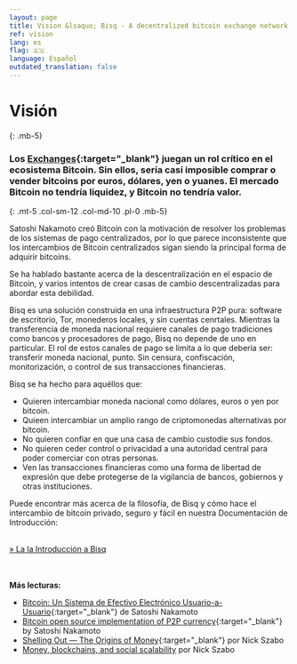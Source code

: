 ```yaml
---
layout: page
title: Vision &lsaquo; Bisq - A decentralized bitcoin exchange network
ref: vision
lang: es
flag: 🇪🇸
language: Español
outdated_translation: false
---
```

# Visión
{: .mb-5}

### Los [Exchanges](https://en.wikipedia.org/wiki/Bitcoin_exchange#List_of_Bitcoin_Exchanges){:target="_blank"} juegan un rol crítico en el ecosistema Bitcoin. Sin ellos, sería casi imposible comprar o vender bitcoins por euros, dólares, yen o yuanes. El mercado Bitcoin no tendría liquidez, y Bitcoin no tendría valor.
{: .mt-5 .col-sm-12 .col-md-10 .pl-0 .mb-5}



<div class="row mb-sm-4 mb-md-0 col-sm-12 col-md-8">

<p>Satoshi Nakamoto creó Bitcoin con la motivación de resolver los problemas de los sistemas de pago centralizados, por lo que parece inconsistente que los intercambios de Bitcoin centralizados sigan siendo la principal forma de adquirir bitcoins.</p>

<p>Se ha hablado bastante acerca de la descentralización en el espacio de Bitcoin, y varios intentos de crear casas de cambio descentralizadas para abordar esta debilidad.</p>

<p>Bisq es una solución construida en una infraestructura P2P pura: software de escritorio, Tor, monederos locales, y sin cuentas cenrtales. Mientras la transferencia de moneda nacional requiere canales de pago tradiciones como bancos y procesadores de pago, Bisq no depende de uno en particular. El rol de estos canales de pago se limita a lo que debería ser: transferir moneda nacional, punto. Sin censura, confiscación, monitorización, o control de sus transacciones financieras.</p>

<p>Bisq se ha hecho para aquéllos que:</p>

<ul>
  <li>Quieren intercambiar moneda nacional como dólares, euros o yen por bitcoin.</li>
  <li>Quieen intercambiar un amplio rango de criptomonedas alternativas por bitcoin.</li>
  <li>No quieren confiar en que  una casa de cambio custodie sus fondos.</li>
  <li>No quieren ceder control o privacidad a una autoridad central para poder comerciar con otras personas.</li>
  <li>Ven las transacciones financieras como una forma de libertad de expresión que debe protegerse de la vigilancia de bancos, gobiernos y otras instituciones.</li>
</ul>

<p>Puede encontrar más acerca de la filosofía, de Bisq y cómo hace el intercambio de bitcoin privado, seguro y fácil en nuestra Documentación de Introducción:</p>

<p><br>
<a href="https://docs.bisq.network/intro.html" target="_blank" rel="noopener">» La la Introducción a Bisq</a></p>

</div>




<br><br>
**Más lecturas:**

 - [Bitcoin: Un Sistema de Efectivo Electrónico Usuario-a-Usuario](https://bitcoin.org/bitcoin.pdf){:target="_blank"} de Satoshi Nakamoto
 - [Bitcoin open source implementation of P2P currency](http://p2pfoundation.ning.com/forum/topics/bitcoin-open-source){:target="_blank"} by Satoshi Nakamoto
 - [Shelling Out &#8212; The Origins of Money](http://web.archive.org/web/20160921140955/http://szabo.best.vwh.net/shell.html){:target="_blank"} por Nick Szabo
 - [Money, blockchains, and social scalability](http://unenumerated.blogspot.com/2017/02/money-blockchains-and-social-scalability.html) por Nick Szabo
